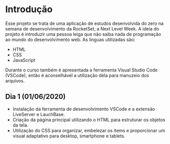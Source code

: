 # Introdução

Esse projeto se trata de uma aplicação de estudos desenvolvida do zero na semana de desenvolvimento da RocketSet, a Next Level Week. A ideia do projeto é introduzir uma pessoa leiga que não saiba nada de programação ao mundo do desenvolvimento web. As linguas utilizadas são:

- HTML
- CSS
- JavaScript

Durante o curso também é apresentada a ferramenta Visual Studio Code (VSCode), então é aconselhável a utilização dela para manuzeio dos arquivos.

## Dia 1 (01/06/2020)

 * Instalação da ferramenta de desenvolvimento VSCode e a extensão LiveServer e LauchBase.
 * Criação da página principal utilizando o HTML para estruturar os objetos da tela. 
 * Utilização do CSS para organizar, embelezar os items e proporcionar um visual adaptativo para desktop, smartphone e tablets.
